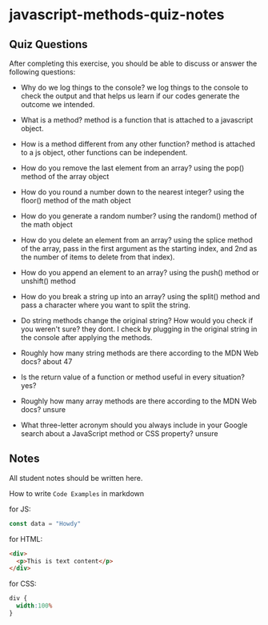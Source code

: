 # javascript-methods-quiz-notes

## Quiz Questions

After completing this exercise, you should be able to discuss or answer the following questions:

- Why do we log things to the console?
we log things to the console to check the output and that helps us learn if our codes generate the outcome we intended.
- What is a method?
method is a function that is attached to a javascript object.

- How is a method different from any other function?
method is attached to a js object, other functions can be independent.

- How do you remove the last element from an array?
using the pop() method of the array object

- How do you round a number down to the nearest integer?
using the floor() method of the math object

- How do you generate a random number?
using the random() method of the math object

- How do you delete an element from an array?
using the splice method of the array, pass in the first argument as the starting index, and 2nd as the number of items to delete from that index).

- How do you append an element to an array?
using the push() method or unshift() method
- How do you break a string up into an array?
using the split() method and pass a character where you want to split the string.
- Do string methods change the original string? How would you check if you weren't sure?
they dont. I check by plugging in the original string in the console after applying the methods.
- Roughly how many string methods are there according to the MDN Web docs?
about 47
- Is the return value of a function or method useful in every situation?
yes?
- Roughly how many array methods are there according to the MDN Web docs?
unsure
- What three-letter acronym should you always include in your Google search about a JavaScript method or CSS property?
unsure
## Notes

All student notes should be written here.


How to write `Code Examples` in markdown

for JS:
```javascript
const data = "Howdy"
```

for HTML:
```html
<div>
  <p>This is text content</p>
</div>
```

for CSS:
```css
div {
  width:100%
}
```
